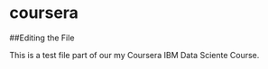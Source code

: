 # coursera

##Editing the File

This is a test file part of our my Coursera IBM Data Sciente Course.
